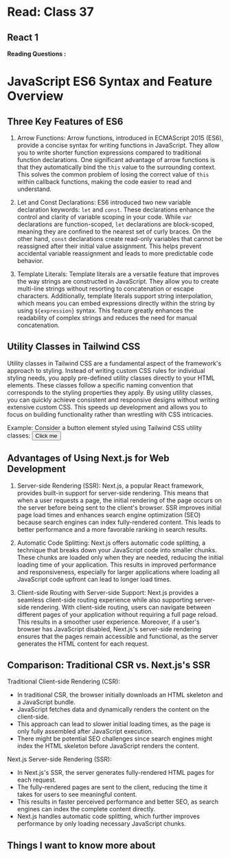 # Read: Class 37
## React 1
**Reading Questions :**
# JavaScript ES6 Syntax and Feature Overview

## Three Key Features of ES6

1. Arrow Functions:
   Arrow functions, introduced in ECMAScript 2015 (ES6), provide a concise syntax for writing functions in JavaScript. They allow you to write shorter function expressions compared to traditional function declarations. One significant advantage of arrow functions is that they automatically bind the `this` value to the surrounding context. This solves the common problem of losing the correct value of `this` within callback functions, making the code easier to read and understand.

2. Let and Const Declarations:
   ES6 introduced two new variable declaration keywords: `let` and `const`. These declarations enhance the control and clarity of variable scoping in your code. While `var` declarations are function-scoped, `let` declarations are block-scoped, meaning they are confined to the nearest set of curly braces. On the other hand, `const` declarations create read-only variables that cannot be reassigned after their initial value assignment. This helps prevent accidental variable reassignment and leads to more predictable code behavior.

3. Template Literals:
   Template literals are a versatile feature that improves the way strings are constructed in JavaScript. They allow you to create multi-line strings without resorting to concatenation or escape characters. Additionally, template literals support string interpolation, which means you can embed expressions directly within the string by using `${expression}` syntax. This feature greatly enhances the readability of complex strings and reduces the need for manual concatenation.

## Utility Classes in Tailwind CSS

Utility classes in Tailwind CSS are a fundamental aspect of the framework's approach to styling. Instead of writing custom CSS rules for individual styling needs, you apply pre-defined utility classes directly to your HTML elements. These classes follow a specific naming convention that corresponds to the styling properties they apply. By using utility classes, you can quickly achieve consistent and responsive designs without writing extensive custom CSS. This speeds up development and allows you to focus on building functionality rather than wrestling with CSS intricacies.

Example:
Consider a button element styled using Tailwind CSS utility classes:
<button class="bg-blue-500 text-white font-semibold py-2 px-4 rounded">
    Click me
</button>

## Advantages of Using Next.js for Web Development

1. Server-side Rendering (SSR):
   Next.js, a popular React framework, provides built-in support for server-side rendering. This means that when a user requests a page, the initial rendering of the page occurs on the server before being sent to the client's browser. SSR improves initial page load times and enhances search engine optimization (SEO) because search engines can index fully-rendered content. This leads to better performance and a more favorable ranking in search results.

2. Automatic Code Splitting:
   Next.js offers automatic code splitting, a technique that breaks down your JavaScript code into smaller chunks. These chunks are loaded only when they are needed, reducing the initial loading time of your application. This results in improved performance and responsiveness, especially for larger applications where loading all JavaScript code upfront can lead to longer load times.

3. Client-side Routing with Server-side Support:
   Next.js provides a seamless client-side routing experience while also supporting server-side rendering. With client-side routing, users can navigate between different pages of your application without requiring a full page reload. This results in a smoother user experience. Moreover, if a user's browser has JavaScript disabled, Next.js's server-side rendering ensures that the pages remain accessible and functional, as the server generates the HTML content for each request.

## Comparison: Traditional CSR vs. Next.js's SSR

Traditional Client-side Rendering (CSR):
- In traditional CSR, the browser initially downloads an HTML skeleton and a JavaScript bundle.
- JavaScript fetches data and dynamically renders the content on the client-side.
- This approach can lead to slower initial loading times, as the page is only fully assembled after JavaScript execution.
- There might be potential SEO challenges since search engines might index the HTML skeleton before JavaScript renders the content.

Next.js Server-side Rendering (SSR):
- In Next.js's SSR, the server generates fully-rendered HTML pages for each request.
- The fully-rendered pages are sent to the client, reducing the time it takes for users to see meaningful content.
- This results in faster perceived performance and better SEO, as search engines can index the complete content directly.
- Next.js handles automatic code splitting, which further improves performance by only loading necessary JavaScript chunks.



## Things I want to know more about
